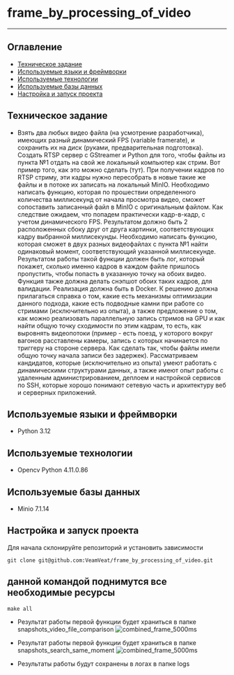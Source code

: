 # frame_by_processing_of_video 

---

## Оглавление
* [Техническое задание](#общее)
* [Используемые языки и фреймворки](#используемые-языки-и-фреймворки)
* [Используемые технологии](#используемые-технологие)
* [Используемые базы данных](#используемые-базы-данных)
* [Настройка и запуск проекта](#настройка-и-запуск-проекта)

## Техническое задание
- Взять два любых видео файла (на усмотрение разработчика), имеющих разный динамический FPS (variable framerate), и сохранить их на диск (руками, предварительная подготовка).
Создать RTSP сервер с GStreamer и Python для того, чтобы файлы из пункта №1 отдать на свой же локальный компьютер как стрим. Вот пример того, как это можно сделать (тут).
При получении кадров по RTSP стриму, эти кадры нужно пересобрать в новые такие же файлы и в потоке их записать на локальный MinIO.
Необходимо написать функцию, которая по прошествии определенного количества миллисекунд от начала просмотра видео, сможет сопоставить записанный файл в MinIO с оригинальным файлом. Как следствие ожидаем, что попадем практически кадр-в-кадр, с учетом динамического FPS. Результатом должно быть 2 расположенных сбоку друг от друга картинки, соответствующих кадру выбранной миллисекунды.
Необходимо написать функцию, которая сможет в двух разных видеофайлах с пункта №1 найти одинаковый момент, соответствующий указанной миллисекунде. Результатом работы такой функции должен быть лог, который покажет, сколько именно кадров в каждом файле пришлось пропустить, чтобы попасть в указанную точку на обоих видео. Функция также должна делать снэпшот обоих таких кадров, для валидации.
Реализация должна быть в Docker. К решению должна прилагаться справка о том, какие есть механизмы оптимизации данного подхода, какие есть подводные камни при работе со стримами (исключительно из опыта), а также предложение о том, как можно реализовать параллельную запись стримов на GPU и как найти общую точку сходимости по этим кадрам, то есть, как выровнять видеопотоки (пример - есть поезд, у которого вокруг вагонов расставлены камеры, запись с которых начинается по триггеру на стороне сервера. Как сделать так, чтобы файлы имели общую точку начала записи без задержек).
Рассматриваем кандидатов, которые (исключительно из опыта) умеют работать с динамическими структурами данных, а также имеют опыт работы с удаленным администрированием, деплоем и настройкой сервисов по SSH, которые хорошо понимают сетевую часть и архитектуру веб и серверных приложений.

## Используемые языки и фреймворки
- Python 3.12

## Используемые технологии
- Opencv Python 4.11.0.86

## Используемые базы данных
- Minio 7.1.14

## Настройка и запуск проекта
Для начала склонируйте репозиторий и установить зависимости

`git clone git@github.com:VeamVeat/frame_by_processing_of_video.git`

## данной командой поднимутся все необходимые ресурсы
`make all`

- Результат работы первой функции будет храниться в папке snapshots_video_file_comparison
![combined_frame_5000ms](https://github.com/user-attachments/assets/eaabf312-e43d-45cc-b92f-f294c6d2e3e9)

- Результат работы первой функции будет храниться в папке snapshots_search_same_moment
![combined_frame_5000ms](https://github.com/user-attachments/assets/b96c2efa-0287-4fca-afdc-bc11e46a7212)

-  Результаты работы будут сохранены в логах в папке logs
